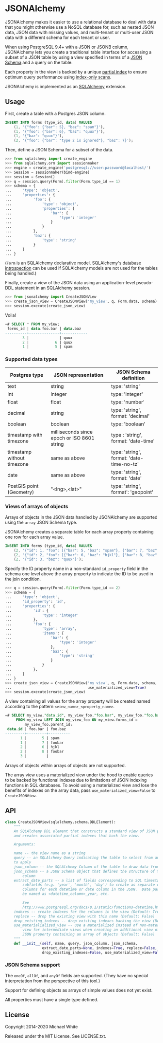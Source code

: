 JSONAlchemy
==

JSONAlchemy makes it easier to use a relational database to deal with data that
you might otherwise use a NoSQL database for, such as nested JSON
data, JSON data with missing values, and multi-tenant or multi-user JSON data
with a different schema for each tenant or user.

When using PostgreSQL 9.4+ with a JSON or JSONB column, JSONAlchemy
lets you create a traditional table interface for accessing a subset of a JSON table
by using a view specified in terms of a [JSON Schema](http://json-schema.org)
and a query on the table.

Each property in the view is backed by a unique [partial
index](https://www.postgresql.org/docs/current/indexes-partial.html) to ensure
optimum query performance using [index-only
scans](https://wiki.postgresql.org/wiki/Index-only_scans).

JSONAlchemy is implemented as an [SQLAlchemy](http://www.sqlalchemy.org) extension.

Usage
--

First, create a table with a Postgres JSON column.

```sql
INSERT INTO forms (type_id, data) VALUES
    (1, '{"foo": {"bar": 5}, "baz": "spam"}'),
    (1, '{"foo": {"bar": 6}, "baz": "quux"}'),
    (1, '{"baz": "quux"}'),
    (2, '{"foo": {"bar": "type 2 is ignored"}, "baz": 7}');
```

Then, define a JSON Schema for a subset of the data.

```python
>>> from sqlalchemy import create_engine
>>> from sqlalchemy.orm import sessionmaker
>>> engine = create_engine('postgresql://user:password@localhost/')
>>> Session = sessionmaker(bind=engine)
>>> session = Session()
>>> q = session.query(Form).filter(Form.type_id == 1)
>>> schema = {
...     'type': 'object',
...     'properties': {
...          'foo': {
...              'type': 'object',
...              'properties': {
...                  'bar': {
...                      'type': 'integer'
...                  }
...              }
...          },
...          'baz': {
...              'type': 'string'
...          }
...     }
... }
```

(`Form` is an SQLAlchemy declarative model.  SQLAlchemy's [database
introspection](http://docs.sqlalchemy.org/en/rel_0_9/core/reflection.html) can
be used if SQLAlchemy models are not used for the tables being handled.)

Finally, create a view of the JSON data using an application-level pseudo-DDL
statement in an SQLAlchemy session.

```python
>>> from jsonalchemy import CreateJSONView
>>> create_json_view = CreateJSONView('my_view', q, Form.data, schema)
>>> session.execute(create_json_view)
```

Voila!

```sql
=# SELECT * FROM my_view;
 forms_id | data.foo.bar | data.baz 
----------+--------------+------------
        3 |              | quux
        2 |            6 | quux
        1 |            5 | spam
```

### Supported data types

Postgres type | JSON representation | JSON Schema definition
--- | --- | ---
text | string | type: 'string'
int | integer | type: 'integer'
float | float | type: 'number'
decimal | string | type: 'string', format: 'decimal'
boolean | boolean |  type: 'boolean'
timestamp with timezone | milliseconds since epoch or ISO 8601 string | type : 'string', format: 'date-time'
timestamp without timezone | same as above | type: 'string', format: 'date-time-no-tz'
date | same as above | type: 'string', format: 'date'
PostGIS point (Geometry) | "\<lng\>,\<lat\>" | type: 'string', format': 'geopoint'

### Views of arrays of objects

Arrays of objects in the JSON data handled by JSONAlchemy are supported using
the `array` JSON Schema type.

JSONAlchemy creates a separate table for each array property containing one row
for each array value.

```sql
INSERT INTO forms (type_id, data) VALUES
    (2, '{"id": 1, "foo": [{"bar": 5, "baz": "spam"}, {"bar": 7, "baz": "foobar"}]}'),
    (2, '{"id": 2, "foo": [{"bar": 6, "baz": "hjkl"}, {"bar": 8, "baz": "foobar"}]}'),
    (2, '{"id": 3, "baz": "quux"}');
```

Specify the ID property name in a non-standard `id_property` field in the schema
one level above the array property to indicate the ID to be used in the join
condition.

```python
>>> q = session.query(Form).filter(Form.type_id == 2)
>>> schema = {
...     'type': 'object',
...     'id_property': 'id',
...     'properties': {
...          'id': {
...              'type': 'integer'
...          },
...          'foo': {
...              'type': 'array',
...              'items': {
...                  'bar': {
...                      'type': 'integer'
...                  },
...                  'baz': {
...                      'type': 'string'
...                  }
...              }
...          },
...     }
... }
>>> create_json_view = CreateJSONView('my_view', q, Form.data, schema,
...                                   use_materialized_view=True)
>>> session.execute(create_json_view)
```

A view containing all values for the array property will be created named
according to the pattern `<view_name>_<property_name>`.

```sql
=# SELECT my_view."data.id", my_view_foo."foo.bar", my_view_foo."foo.baz"
     FROM my_view LEFT JOIN my_view_foo ON my_view.forms_id =
         my_view_foo.parent_id;
 data.id | foo.bar | foo.baz 
---------+---------+----------
       1 |       5 | spam 
       1 |       7 | foobar 
       2 |       6 | hjkl
       2 |       8 | foobar
       3 |         |
```

Arrays of objects within arrays of objects are not supported.

The array view uses a materialized view under the hood to enable queries to be
backed by functional indexes due to limitations of JSON indexing functions in
SQL databases.  To avoid using a materialized view and lose the benefits of
indexes on the array data, pass `use_materialized_view=False` to
`CreateJSONView`.

API
--

```python
class CreateJSONView(sqlalchemy.schema.DDLElement):
    """
    An SQLAlchemy DDL element that constructs a standard view of JSON properties
    and creates associated partial indexes that back the view.

    Arguments:

    name -- the view name as a string
    query -- an SQLAlchemy Query indicating the table to select from and filters
    to apply
    json_column -- the SQLAlchemy Column of the table to draw data from
    json_schema -- a JSON Schema object that defines the structure of the JSON
        column
    extract_date_parts -- a list of fields corresponding to SQL timestamp
        subfields (e.g. 'year', 'month', 'day') to create as separate calculated
        columns for each datetime or date column in the JSON.  Date part columns will
        be named as <datetime_column>_year, etc.

        See
        http://www.postgresql.org/docs/8.1/static/functions-datetime.html#FUNCTIONS-DATETIME-EXTRACT
    indexes -- create indexes for the columns in the view (Default: True)
    replace -- drop the existing view with this name (Default: False)
    drop_existing_indexes -- drop existing indexes backing the view (Default: False)
    use_materialialized_view -- use a materialized instead of non-materialized
        view for intermediate views when creating an additional view of a
        JSON property containing an array of objects (Default: False)
    """
    def __init__(self, name, query, json_column, json_schema,
                 extract_date_parts=None, indexes=True, replace=False,
                 drop_existing_indexes=False, use_materialized_view=False):
```


### JSON Schema support

The `oneOf`, `allOf`, and `anyOf` fields are supported. (They have no
special interpretation from the perspective of this tool.)

Support for defining objects as arrays of simple values does not yet exist.

All properties must have a single type defined.

License
--

Copyright 2014-2020 Michael White

Released under the MIT License. See LICENSE.txt.
